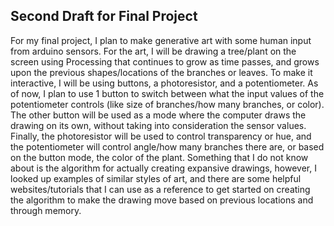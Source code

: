 ## Second Draft for Final Project

For my final project, I plan to make generative art with some human input from arduino sensors. For the art, I will be drawing a tree/plant on the screen using Processing that continues to grow as time passes, and grows upon the previous shapes/locations of the branches or leaves. To make it interactive, I will be using buttons, a photoresistor, and a potentiometer. As of now, I plan to use 1 button to switch between what the input values of the potentiometer controls (like size of branches/how many branches, or color). The other button will be used as a mode where the computer draws the drawing on its own, without taking into consideration the sensor values. Finally, the photoresistor will be used to control transparency or hue, and the potentiometer will control angle/how many branches there are, or based on the button mode, the color of the plant. Something that I do not know about is the algorithm for actually creating expansive drawings, however, I looked up examples of similar styles of art, and there are some helpful websites/tutorials that I can use as a reference to get started on creating the algorithm to make the drawing move based on previous locations and through memory. 
